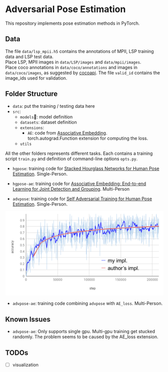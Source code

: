 # Adversarial Pose Estimation
This repository implements pose estimation methods in PyTorch.

## Data
The file `data/lsp_mpii.h5` contains the annotations of MPII, LSP training data and LSP test data.  
Place LSP, MPII images in `data/LSP/images` and `data/mpii/images`.  
Place coco annotations in `data/coco/annotations` and images in `data/coco/images`, as suggested by [cocoapi](https://github.com/cocodataset/cocoapi). The file `valid_id` contains the image_ids used for validation.

## Folder Structure
- `data`: put the training / testing data here
- `src`:
    - `models`: model definition
    - `datasets`: dataset definition
    - `extensions`:
        - `AE`: code from [Associative Embedding](https://github.com/umich-vl/pose-ae-train).  
        torch.autograd.Function extension for computing the loss.
    - `utils`  

All the other folders represents different tasks. Each contains a training script `train.py` and definition of command-line options `opts.py`.
- `hgpose`: training code for [Stacked Hourglass Networks for Human Pose Estimation](https://arxiv.org/abs/1603.06937). Single-Person.

- `hgpose-ae`: training code for [Associative Embedding: End-to-end Learning for Joint Detection and Grouping](https://arxiv.org/abs/1611.05424). Multi-Person

- `advpose`: training code for [Self Adversarial Training for Human Pose Estimation](https://arxiv.org/abs/1707.02439). Single-Person.

<img src="imgs/advpose_training_acc.png" width="550">

- `advpose-ae`: training code combining `advpose` with `AE_loss`. Multi-Person.

## Known Issues
- `advpose-ae`: Only supports single gpu. Multi-gpu training get stucked randomly. The problem seems to be caused by the AE_loss extension. 

## TODOs
- [ ] visualization